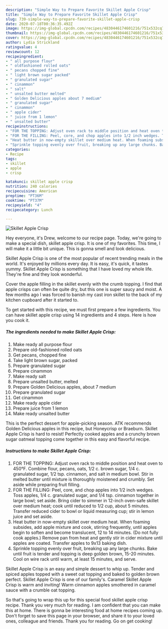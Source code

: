 ```yaml
---
description: "Simple Way to Prepare Favorite Skillet Apple Crisp"
title: "Simple Way to Prepare Favorite Skillet Apple Crisp"
slug: 739-simple-way-to-prepare-favorite-skillet-apple-crisp
date: 2020-07-18T00:36:35.492Z
image: https://img-global.cpcdn.com/recipes/4830446174601216/751x532cq70/skillet-apple-crisp-recipe-main-photo.jpg
thumbnail: https://img-global.cpcdn.com/recipes/4830446174601216/751x532cq70/skillet-apple-crisp-recipe-main-photo.jpg
cover: https://img-global.cpcdn.com/recipes/4830446174601216/751x532cq70/skillet-apple-crisp-recipe-main-photo.jpg
author: Lydia Strickland
ratingvalue: 4
reviewcount: 12
recipeingredient:
- " all purpose flour"
- " oldfashioned rolled oats"
- " pecans chopped fine"
- " light brown sugar packed"
- " granulated sugar"
- " cinammon"
- " salt"
- " unsalted butter melted"
- " Golden Delicious apples about 7 medium"
- " granulated sugar"
- " cinammon"
- " apple cider"
- " juice from 1 lemon"
- " unsalted butter"
recipeinstructions:
- "FOR THE TOPPING: Adjust oven rack to middle position and heat oven to 450°F. Combine flour, pecans, oats, 1/2 c. brown sugar, 1/4 c. granulated sugar, 1/2 tsp. cinnamon, and salt in medium bowl. Stir in melted butter until mixture is thoroughly moistened and crumbly. Set aside while preparing fruit filling."
- "FOR THE FILLING: Peel, core, and chop apples into 1/2 inch wedges. Toss apples, 1/4 c. granulated sugar, and 1/4 tsp. cinnamon together in large bowl; set aside. Bring cider to simmer in 12-inch oven-safe skillet over medium heat; cook until reduced to 1/2 cup, about 5 minutes. Transfer reduced cider to bowl or liquid measuring cup; stir in lemon juice and set aside."
- "Heat butter in now-empty skillet over medium heat. When foaming subsides, add apple mixture and cook, stirring frequently, until apples begin to soften and become translucent, 12 to 14 minutes. (Do not fully cook apples.) Remove pan from heat and gently stir in cider mixture until apples are coated. Transfer apples to 9x13 baking dish."
- "Sprinkle topping evenly over fruit, breaking up any large chunks. Bake until fruit is tender and topping is deep golden brown, 15-20 minutes. Cool on wire rack until warm, at least 15 minutes, and serve."
categories:
- Recipe
tags:
- skillet
- apple
- crisp

katakunci: skillet apple crisp 
nutrition: 240 calories
recipecuisine: American
preptime: "PT36M"
cooktime: "PT37M"
recipeyield: "4"
recipecategory: Lunch

---
```



![Skillet Apple Crisp](https://img-global.cpcdn.com/recipes/4830446174601216/751x532cq70/skillet-apple-crisp-recipe-main-photo.jpg)

Hey everyone, it's Drew, welcome to our recipe page. Today, we're going to make a special dish, skillet apple crisp. It is one of my favorites. This time, I will make it a little bit unique. This is gonna smell and look delicious.

Skillet Apple Crisp is one of the most popular of recent trending meals in the world. It's enjoyed by millions every day. It is easy, it's quick, it tastes yummy. Skillet Apple Crisp is something that I have loved my whole life. They're fine and they look wonderful.

Cover the apple filling in the skillet evenly with the crumb topping. I find that apple crisps can often be quite dry, but this one is super saucy and moist. A few months ago I was forced to banish my cast iron skillet to the back of my kitchen cupboard after it started to.


To get started with this recipe, we must first prepare a few ingredients. You can have skillet apple crisp using 14 ingredients and 4 steps. Here is how you cook it.

##### The ingredients needed to make Skillet Apple Crisp:

1. Make ready  all purpose flour
1. Prepare  old-fashioned rolled oats
1. Get  pecans, chopped fine
1. Take  light brown sugar, packed
1. Prepare  granulated sugar
1. Prepare  cinammon
1. Make ready  salt
1. Prepare  unsalted butter, melted
1. Prepare  Golden Delicious apples, about 7 medium
1. Prepare  granulated sugar
1. Get  cinammon
1. Make ready  apple cider
1. Prepare  juice from 1 lemon
1. Make ready  unsalted butter


This is the perfect dessert for apple-picking season. ATK recommends Golden Delicious apples in this recipe, but Honeycrisp or Braeburn. Skillet Apple Crisp is hard to resist! Perfectly cooked apples and a crunchy brown sugar oatmeal topping come together in this easy and flavorful recipe. 

##### Instructions to make Skillet Apple Crisp:

1. FOR THE TOPPING: Adjust oven rack to middle position and heat oven to 450°F. Combine flour, pecans, oats, 1/2 c. brown sugar, 1/4 c. granulated sugar, 1/2 tsp. cinnamon, and salt in medium bowl. Stir in melted butter until mixture is thoroughly moistened and crumbly. Set aside while preparing fruit filling.
1. FOR THE FILLING: Peel, core, and chop apples into 1/2 inch wedges. Toss apples, 1/4 c. granulated sugar, and 1/4 tsp. cinnamon together in large bowl; set aside. Bring cider to simmer in 12-inch oven-safe skillet over medium heat; cook until reduced to 1/2 cup, about 5 minutes. Transfer reduced cider to bowl or liquid measuring cup; stir in lemon juice and set aside.
1. Heat butter in now-empty skillet over medium heat. When foaming subsides, add apple mixture and cook, stirring frequently, until apples begin to soften and become translucent, 12 to 14 minutes. (Do not fully cook apples.) Remove pan from heat and gently stir in cider mixture until apples are coated. Transfer apples to 9x13 baking dish.
1. Sprinkle topping evenly over fruit, breaking up any large chunks. Bake until fruit is tender and topping is deep golden brown, 15-20 minutes. Cool on wire rack until warm, at least 15 minutes, and serve.


Skillet Apple Crisp is an easy and simple dessert to whip up. Tender and spiced apples topped with a sweet oat topping and baked to golden brown perfect. Skillet Apple Crisp is one of our family&#39;s. Caramel Skillet Apple Crisp is warm and inviting! Warm cinnamon apples smothered in caramel sauce with a crumble oat topping. 

So that's going to wrap this up for this special food skillet apple crisp recipe. Thank you very much for reading. I am confident that you can make this at home. There is gonna be interesting food at home recipes coming up. Don't forget to save this page in your browser, and share it to your loved ones, colleague and friends. Thank you for reading. Go on get cooking!
